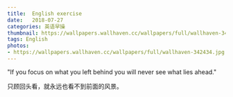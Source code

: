 ```yaml
---
title:  English exercise
date:   2018-07-27
categories: 英语早操
thumbnail: https://wallpapers.wallhaven.cc/wallpapers/full/wallhaven-342434.jpg
tags: English
photos:
- https://wallpapers.wallhaven.cc/wallpapers/full/wallhaven-342434.jpg
---
```


"If you focus on what you left behind you will never see what lies ahead."
<p>只顾回头看，就永远也看不到前面的风景。</p>
